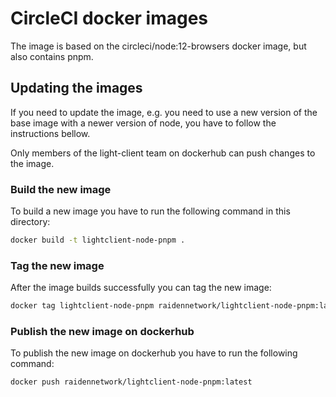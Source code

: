 # CircleCI docker images

The image is based on the circleci/node:12-browsers docker image, but also contains pnpm.

## Updating the images
If you need to update the image, e.g. you need to use a new version of the base image with a newer version of node, you have to follow the instructions bellow.

Only members of the light-client team on dockerhub can push changes to the image.

### Build the new image
To build a new image you have to run the following command in this directory:

```bash
docker build -t lightclient-node-pnpm .
```

### Tag the new image
After the image builds successfully you can tag the new image:

```bash
docker tag lightclient-node-pnpm raidennetwork/lightclient-node-pnpm:latest   
```

### Publish the new image on dockerhub
To publish the new image on dockerhub you have to run the following command:
```bash
docker push raidennetwork/lightclient-node-pnpm:latest   
```
